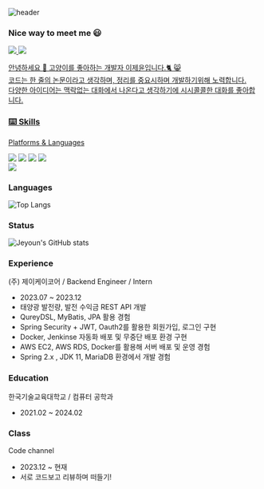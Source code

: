 ![header](https://capsule-render.vercel.app/api?type=venom&color=b678e8&height=250&section=header&text=My%20cat%20allows%20me%20to%20code.%20When%20my%20laptop%20is%20cold.&fontColor=d6ace6&fontSize=30&animation=fadeIn)

### Nice way to meet me 😃
<a href="https://hidevelop.tistory.com" target="_blank"><img src="https://img.shields.io/badge/Blog-006600?style=flat-square&logo=Blog&logoColor=white"/>
<img src="https://img.shields.io/badge/ghdlrr2969@gmail.com-EA4335?style=flat-square&logo=Gmail&logoColor=white"/>

안녕하세요 👋 고양이를 좋아하는 개발자 이제윤입니다.🐈 😸 <br>
코드는 한 줄의 논문이라고 생각하며, 정리를 중요시하며 개발하기위해 노력합니다. <br>
다양한 아이디어는 맥락없는 대화에서 나온다고 생각하기에 시시콜콜한 대화를 좋아합니다. <br>

### ⌨️ Skills

Platforms & Languages <p>

<img src="https://img.shields.io/badge/Spring-43B02A?style=flat-square&logo=Spring&logoColor=white"/></a>
<img src="https://img.shields.io/badge/Mysql-2F8CBB?style=flat-square&logo=MySQL&logoColor=white"/></a>
<img src="https://img.shields.io/badge/AWS-FF9900?style=flat-square&logo=Amazon AWS&logoColor=white"/></a>
<img src="https://img.shields.io/badge/Docker-2496ED?style=flat-square&logo=Docker&logoColor=white"/></a>
<br>
<img src="https://img.shields.io/badge/Java-161A36?style=flat-square&logo=OpenJDK&logoColor=white"/></a>

### Languages <p>

![Top Langs](https://github-readme-stats.vercel.app/api/top-langs/?username=wpdbs1229&layout=compact&theme=merko)


### Status <p>

![Jeyoun's GitHub stats](https://github-readme-stats.vercel.app/api?username=wpdbs1229&show_icons=true&theme=radical)

### Experience
(주) 제이케이코어 / Backend Engineer / Intern <br>
- 2023.07 ~ 2023.12 
- 태양광 발전량, 발전 수익금 REST API 개발
- QureyDSL, MyBatis, JPA 활용 경험
- Spring Security + JWT, Oauth2를 활용한 회원가입, 로그인 구현
- Docker, Jenkinse 자동화 배포 및 무중단 배포 환경 구현
- AWS EC2, AWS RDS, Docker를 활용해 서버 배포 및 운영 경험
- Spring 2.x , JDK 11, MariaDB 환경에서 개발 경험

### Education
한국기술교육대학교 / 컴퓨터 공학과
- 2021.02 ~ 2024.02

### Class
Code channel 
- 2023.12 ~ 현재
- 서로 코드보고 리뷰하며 떠들기!
